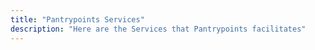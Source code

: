 ```yaml
---
title: "Pantrypoints Services"
description: "Here are the Services that Pantrypoints facilitates"
---
```

